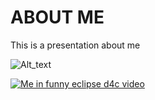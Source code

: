 # ABOUT ME

This is a presentation about me

![Alt_text](https://github.com/user-attachments/assets/def77aed-49e8-47da-a3c4-10dcdd904588)

[![Me in funny eclipse d4c video](https://img.youtube.com/vi/xi-IN_xC2CI/0.jpg)](https://www.youtube.com/watch?v=xi-IN_xC2CI)

